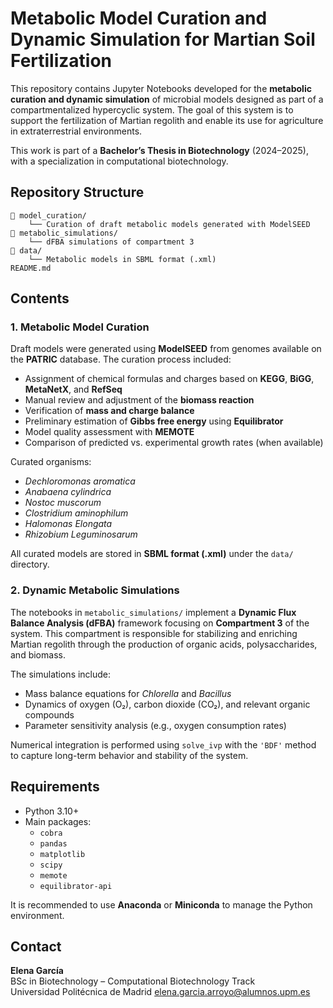 # Metabolic Model Curation and Dynamic Simulation for Martian Soil Fertilization

This repository contains Jupyter Notebooks developed for the **metabolic curation and dynamic simulation** of microbial models designed as part of a compartmentalized hypercyclic system. The goal of this system is to support the fertilization of Martian regolith and enable its use for agriculture in extraterrestrial environments.

This work is part of a **Bachelor’s Thesis in Biotechnology** (2024–2025), with a specialization in computational biotechnology.

## Repository Structure

```
📁 model_curation/
    └── Curation of draft metabolic models generated with ModelSEED
📁 metabolic_simulations/
    └── dFBA simulations of compartment 3
📁 data/
    └── Metabolic models in SBML format (.xml)
README.md
```

## Contents

### 1. Metabolic Model Curation

Draft models were generated using **ModelSEED** from genomes available on the **PATRIC** database. The curation process included:

- Assignment of chemical formulas and charges based on **KEGG**, **BiGG**, **MetaNetX**, and **RefSeq**
- Manual review and adjustment of the **biomass reaction**
- Verification of **mass and charge balance**
- Preliminary estimation of **Gibbs free energy** using **Equilibrator**
- Model quality assessment with **MEMOTE**
- Comparison of predicted vs. experimental growth rates (when available)

Curated organisms:
- *Dechloromonas aromatica*
- *Anabaena cylindrica*
- *Nostoc muscorum*
- *Clostridium aminophilum*
- *Halomonas Elongata*
- *Rhizobium Leguminosarum*

All curated models are stored in **SBML format (.xml)** under the `data/` directory.

### 2. Dynamic Metabolic Simulations

The notebooks in `metabolic_simulations/` implement a **Dynamic Flux Balance Analysis (dFBA)** framework focusing on **Compartment 3** of the system. This compartment is responsible for stabilizing and enriching Martian regolith through the production of organic acids, polysaccharides, and biomass.

The simulations include:

- Mass balance equations for *Chlorella* and *Bacillus*
- Dynamics of oxygen (O₂), carbon dioxide (CO₂), and relevant organic compounds
- Parameter sensitivity analysis (e.g., oxygen consumption rates)

Numerical integration is performed using `solve_ivp` with the `'BDF'` method to capture long-term behavior and stability of the system.

## Requirements

- Python 3.10+
- Main packages:
  - `cobra`
  - `pandas`
  - `matplotlib`
  - `scipy`
  - `memote`
  - `equilibrator-api`

It is recommended to use **Anaconda** or **Miniconda** to manage the Python environment.

## Contact

**Elena García**  
BSc in Biotechnology – Computational Biotechnology Track  
Universidad Politécnica de Madrid
elena.garcia.arroyo@alumnos.upm.es
